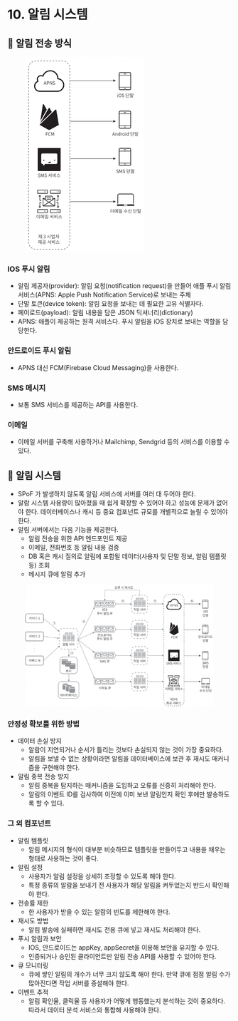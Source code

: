 # 10. 알림 시스템

## 💬 알림 전송 방식

<figure><img src="../.gitbook/assets/image (184).png" alt=""><figcaption></figcaption></figure>

### IOS 푸시 알림

* 알림 제공자(provider): 알림 요청(notification request)을 만들어 애플 푸시 알림 서비스(APNS: Apple Push Notification Service)로 보내는 주체
* 단말 토큰(device token): 알림 요청을 보내는 데 필요한 고유 식별자다.
* 페이로드(payload): 알림 내용을 담은 JSON 딕셔너리(dictionary)
* APNS: 애플이 제공하는 원격 서비스다. 푸시 알림을 iOS 장치로 보내는 역할을 담당한다.

### 안드로이드 푸시 알림

* APNS 대신 FCM(Firebase Cloud Messaging)을 사용한다.

### SMS 메시지

* 보통 SMS 서비스를 제공하는 API를 사용한다.

### 이메일

* 이메일 서버를 구축해 사용하거나 Mailchimp, Sendgrid 등의 서비스를 이용할 수 있다.

## 💬 알림 시스템

* SPoF 가 발생하지 않도록 알림 서비스에 서버를 여러 대 두어야 한다.
* 알람 시스템 사용량이 많아졌을 때 쉽게 확장할 수 있어야 하고 성능에 문제가 없어야 한다. 데이터베이스나 캐시 등 중요 컴포넌트 규모를 개별적으로 늘릴 수 있어야 한다.
* 알림 서버에서는 다음 기능을 제공한다.
  * 알림 전송을 위한 API 엔드포인트 제공
  * 이메일, 전화번호 등 알림 내용 검증
  * DB 혹은 캐시 질의로 알림에 포함될 데이터(사용자 및 단말 정보, 알림 템플릿 등) 조회
  * 메시지 큐에 알림 추가

<figure><img src="../.gitbook/assets/image (2).png" alt=""><figcaption></figcaption></figure>

### 안정성 확보를 위한 방법

* 데이터 손실 방지
  * 알람이 지연되거나 순서가 틀리는 것보다 손실되지 않는 것이 가장 중요하다.
  * 알림을 보낼 수 없는 상황이라면 알림을 데이터베이스에 보관 후 재시도 매커니즘을 구현해야 한다.
* 알림 중복 전송 방지
  * 알림 중복을 탐지하는 매커니즘을 도입하고 오류를 신중히 처리해야 한다.
  * 알림의 이벤트 ID를 검사하여 이전에 이미 보낸 알림인지 확인 후에만 발송하도록 할 수 있다.

### 그 외 컴포넌트

* 알림 템플릿
  * 알림 메시지의 형식이 대부분 비슷하므로 템플릿을 만들어두고 내용을 채우는 형태로 사용하는 것이 좋다.
* 알림 설정
  * 사용자가 알림 설정을 상세히 조정할 수 있도록 해야 한다.
  * 특정 종류의 알람을 보내기 전 사용자가 해당 알림을 켜두었는지 반드시 확인해야 한다.
* 전송률 제한
  * 한 사용자가 받을 수 있는 알람의 빈도를 제한해야 한다.
* 재시도 방법
  * 알림 발송에 실패하면 재시도 전용 큐에 넣고 재시도 처리해야 한다.
* 푸시 알림과 보안
  * IOS, 안드로이드는 appKey, appSecret을 이용해 보안을 유지할 수 있다.
  * 인증되거나 승인된 클라이언트만 알림 전송 API를 사용할 수 있어야 한다.
* 큐 모니터링
  * 큐에 쌓인 알림의 개수가 너무 크지 않도록 해야 한다. 만약 큐에 점점 알림 수가 많아진다면 작업 서버를 증설해야 한다.
* 이벤트 추적
  * 알림 확인율, 클릭율 등 사용자가 어떻게 행동했는지 분석하는 것이 중요하다. 따라서 데이터 분석 서비스와 통합해 사용해야 한다.
